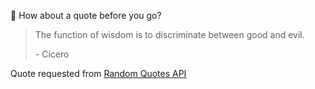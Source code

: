 📣 How about a quote before you go?

> The function of wisdom is to discriminate between good and evil.
>
> <p>- Cicero</p>

Quote requested from [Random Quotes API](https://github.com/lukePeavey/quotable)
